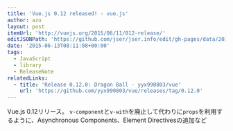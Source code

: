 ```yaml
---
title: 'Vue.js 0.12 released! - vue.js'
author: azu
layout: post
itemUrl: 'http://vuejs.org/2015/06/11/012-release/'
editJSONPath: 'https://github.com/jser/jser.info/edit/gh-pages/data/2015/06/index.json'
date: '2015-06-13T08:11:08+00:00'
tags:
  - JavaScript
  - library
  - ReleaseNote
relatedLinks:
  - title: 'Release 0.12.0: Dragon Ball · yyx990803/vue'
    url: 'https://github.com/yyx990803/vue/releases/tag/0.12.0'
---
```

Vue.js 0.12リリース。
`v-component`と`v-with`を廃止して代わりに`props`を利用するように、Asynchronous Components、Element Directivesの追加など
